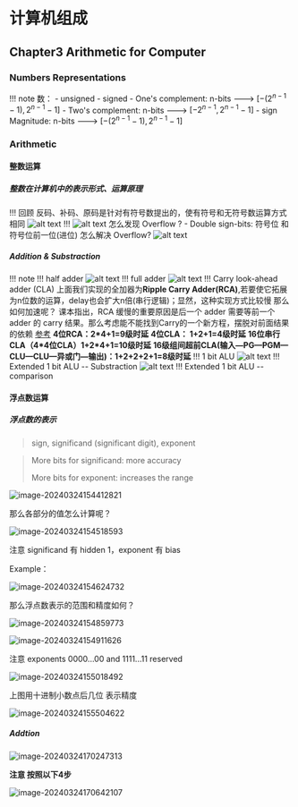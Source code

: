 # 计算机组成
## Chapter3 Arithmetic for Computer

### Numbers Representations
!!! note
    数：
    - unsigned
    - signed
      - One's complement: n-bits ---> $[-(2^{n-1}-1), 2^{n-1}-1]$
      - Two's complement: n-bits ---> $[-2^{n-1}, 2^{n-1}-1]$
      - sign Magnitude: n-bits ---> $[-(2^{n-1}-1), 2^{n-1}-1]$

### Arithmetic
#### 整数运算
##### 整数在计算机中的表示形式、运算原理
!!! 回顾
反码、补码、原码是针对有符号数提出的，使有符号和无符号数运算方式相同
![alt text](image-1.png)
!!! 
    ![alt text](image.png)
    怎么发现 Overflow ?
    - Double sign-bits:     符号位 和 符号位前一位(进位)
    怎么解决 Overflow?
    ![alt text](image-2.png)
##### Addition & Substraction
!!! note
    !!! half adder
    ![alt text](image-3.png)
    !!! full adder
    ![alt text](image-4.png)
    !!! Carry look-ahead adder (CLA)
    上面我们实现的全加器为**Ripple Carry Adder(RCA)**,若要使它拓展为n位数的运算，delay也会扩大n倍(串行逻辑)；显然，这种实现方式比较慢
    那么如何加速呢？
    课本指出，RCA 缓慢的重要原因是后一个 adder 需要等前一个 adder 的 carry 结果。那么考虑能不能找到Carry的一个新方程，摆脱对前面结果的依赖
    [参考](https://zhuanlan.zhihu.com/p/579055858)
    **4位RCA：2*4+1=9级时延**
    **4位CLA： 1+2+1=4级时延**
    **16位串行CLA（4\*4位CLA）1+2*4+1=10级时延**
    **16级组间超前CLA(输入—PG—PGM—CLU—CLU—异或门—输出)：1+2+2+2+1=8级时延**
    !!! 1 bit ALU
    ![alt text](image-5.png)
    !!! Extended 1 bit ALU -- Substraction
    ![alt text](image-6.png)
    !!! Extended 1 bit ALU -- comparison

#### 浮点数运算

##### 浮点数的表示

> sign, significand (significant digit), exponent

> More bits for significand: more accuracy
>
> More bits for exponent: increases the range

![image-20240324154412821](C:\Users\86198\AppData\Roaming\Typora\typora-user-images\image-20240324154412821.png)

那么各部分的值怎么计算呢？

![image-20240324154518593](C:\Users\86198\AppData\Roaming\Typora\typora-user-images\image-20240324154518593.png)

注意 significand 有 hidden 1，exponent 有 bias

Example：

![image-20240324154624732](C:\Users\86198\AppData\Roaming\Typora\typora-user-images\image-20240324154624732.png)

那么浮点数表示的范围和精度如何？

![image-20240324154859773](C:\Users\86198\AppData\Roaming\Typora\typora-user-images\image-20240324154859773.png)

![image-20240324154911626](C:\Users\86198\AppData\Roaming\Typora\typora-user-images\image-20240324154911626.png)

注意 exponents 0000...00 and 1111...11 reserved

![image-20240324155018492](C:\Users\86198\AppData\Roaming\Typora\typora-user-images\image-20240324155018492.png)

上图用十进制小数点后几位 表示精度

![image-20240324155504622](C:\Users\86198\AppData\Roaming\Typora\typora-user-images\image-20240324155504622.png)

##### Addtion

![image-20240324170247313](C:\Users\86198\AppData\Roaming\Typora\typora-user-images\image-20240324170247313.png)

**注意 按照以下4步**

![image-20240324170642107](C:\Users\86198\AppData\Roaming\Typora\typora-user-images\image-20240324170642107.png)
